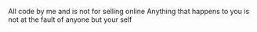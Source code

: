 All code by me and is not for selling online
Anything that happens to you is not at the fault of anyone but your self 
